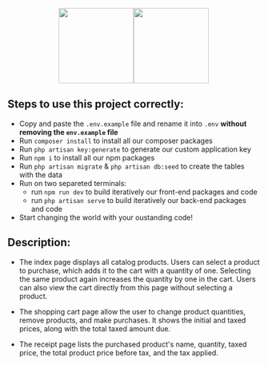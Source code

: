 <p align="center">
<a href="https://getbootstrap.com" target="_blank"><img src="https://miro.medium.com/v2/resize:fit:400/1*onZhQJU7A3ab6V1sHfMRkQ.jpeg" height="150"></a><a href="https://laravel.com" target="_blank"><img src="https://raw.githubusercontent.com/laravel/art/master/logo-lockup/5%20SVG/2%20CMYK/1%20Full%20Color/laravel-logolockup-cmyk-red.svg" height="150"></a></p>

## Steps to use this project correctly:

-   Copy and paste the `.env.example` file and rename it into `.env` **without removing the `env.example` file**
-   Run `composer install` to install all our composer packages
-   Run `php artisan key:generate` to generate our custom application key
-   Run `npm i` to install all our npm packages
-   Run `php artisan migrate` & `php artisan db:seed` to create the tables with the data
-   Run on two separeted terminals:
    -   run `npm run dev` to build iteratively our front-end packages and code
    -   run `php artisan serve` to build iteratively our back-end packages and code
-   Start changing the world with your oustanding code!

## Description:

-   The index page displays all catalog products. Users can select a product to purchase, which adds it to the cart with a quantity of one. Selecting the same product again increases the quantity by one in the cart. Users can also view the cart directly from this page without selecting a product.

-   The shopping cart page allow the user to change product quantities, remove products, and make purchases. It shows the initial and taxed prices, along with the total taxed amount due.

-   The receipt page lists the purchased product's name, quantity, taxed price, the total product price before tax, and the tax applied.
